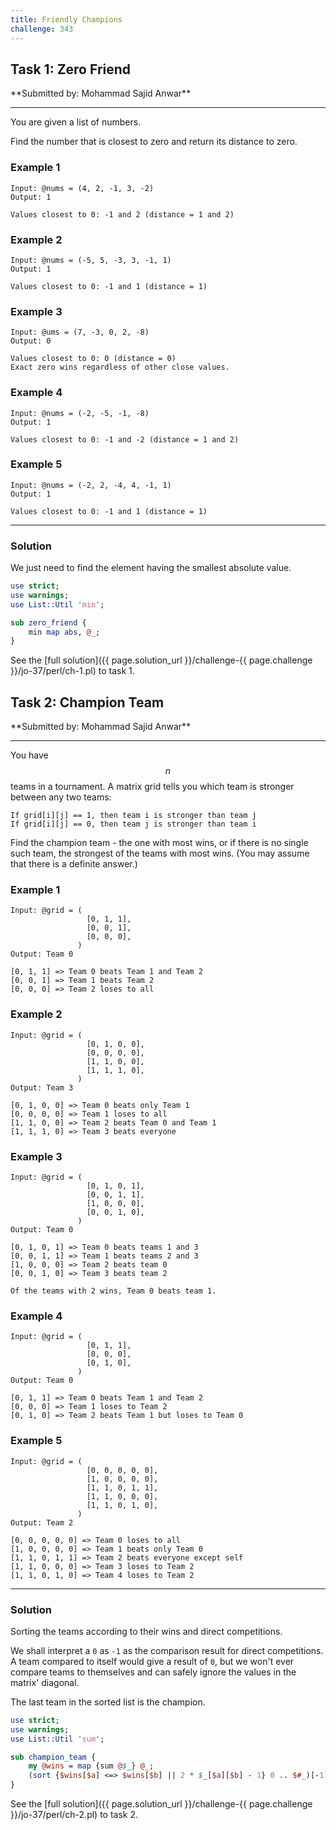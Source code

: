 ```yaml
---
title: Friendly Champions
challenge: 343
---
```

<h2 id="task-1">
Task 1: Zero Friend
</h2>
**Submitted by: Mohammad Sajid Anwar**

---
You are given a list of numbers.

Find the number that is closest to zero and return its distance to zero.


### Example 1
```
Input: @nums = (4, 2, -1, 3, -2)
Output: 1

Values closest to 0: -1 and 2 (distance = 1 and 2)
```
### Example 2
```
Input: @nums = (-5, 5, -3, 3, -1, 1)
Output: 1

Values closest to 0: -1 and 1 (distance = 1)
```
### Example 3
```
Input: @ums = (7, -3, 0, 2, -8)
Output: 0

Values closest to 0: 0 (distance = 0)
Exact zero wins regardless of other close values.
```
### Example 4
```
Input: @nums = (-2, -5, -1, -8)
Output: 1

Values closest to 0: -1 and -2 (distance = 1 and 2)
```
### Example 5
```
Input: @nums = (-2, 2, -4, 4, -1, 1)
Output: 1

Values closest to 0: -1 and 1 (distance = 1)
```
---
### Solution
We just need to find the element having the smallest absolute value.
```perl
use strict;
use warnings;
use List::Util 'min';

sub zero_friend {
    min map abs, @_;
}
```
See the [full solution]({{ page.solution_url }}/challenge-{{ page.challenge }}/jo-37/perl/ch-1.pl) to task 1.

<!--
See [discussion](https://github.com/jo-37/the-bears-den/issues/XXX
-->

<h2 id="task-2">
Task 2: Champion Team
</h2>
**Submitted by: Mohammad Sajid Anwar**

---
You have $$n$$ teams in a tournament. A matrix grid tells you which team is stronger between any two teams:

```
If grid[i][j] == 1, then team i is stronger than team j
If grid[i][j] == 0, then team j is stronger than team i
```

Find the champion team - the one with most wins, or if there is no single such team, the strongest of the teams with most wins. (You may assume that there is a definite answer.)

### Example 1
```
Input: @grid = (
                 [0, 1, 1],
                 [0, 0, 1],
                 [0, 0, 0],
               )
Output: Team 0

[0, 1, 1] => Team 0 beats Team 1 and Team 2
[0, 0, 1] => Team 1 beats Team 2
[0, 0, 0] => Team 2 loses to all
```
### Example 2
```
Input: @grid = (
                 [0, 1, 0, 0],
                 [0, 0, 0, 0],
                 [1, 1, 0, 0],
                 [1, 1, 1, 0],
               )
Output: Team 3

[0, 1, 0, 0] => Team 0 beats only Team 1
[0, 0, 0, 0] => Team 1 loses to all
[1, 1, 0, 0] => Team 2 beats Team 0 and Team 1
[1, 1, 1, 0] => Team 3 beats everyone
```
### Example 3
```
Input: @grid = (
                 [0, 1, 0, 1],
                 [0, 0, 1, 1],
                 [1, 0, 0, 0],
                 [0, 0, 1, 0],
               )
Output: Team 0

[0, 1, 0, 1] => Team 0 beats teams 1 and 3
[0, 0, 1, 1] => Team 1 beats teams 2 and 3
[1, 0, 0, 0] => Team 2 beats team 0
[0, 0, 1, 0] => Team 3 beats team 2

Of the teams with 2 wins, Team 0 beats team 1.
```
### Example 4
```
Input: @grid = (
                 [0, 1, 1],
                 [0, 0, 0],
                 [0, 1, 0],
               )
Output: Team 0

[0, 1, 1] => Team 0 beats Team 1 and Team 2
[0, 0, 0] => Team 1 loses to Team 2
[0, 1, 0] => Team 2 beats Team 1 but loses to Team 0
```
### Example 5
```
Input: @grid = (
                 [0, 0, 0, 0, 0],
                 [1, 0, 0, 0, 0],
                 [1, 1, 0, 1, 1],
                 [1, 1, 0, 0, 0],
                 [1, 1, 0, 1, 0],
               )
Output: Team 2

[0, 0, 0, 0, 0] => Team 0 loses to all
[1, 0, 0, 0, 0] => Team 1 beats only Team 0
[1, 1, 0, 1, 1] => Team 2 beats everyone except self
[1, 1, 0, 0, 0] => Team 3 loses to Team 2
[1, 1, 0, 1, 0] => Team 4 loses to Team 2
```
---
### Solution
Sorting the teams according to their wins and direct competitions.

We shall interpret a `0` as `-1` as the comparison result for direct competitions.
A team compared to itself would give a result of `0`, but we won't ever compare teams to themselves and can safely ignore the values in the matrix' diagonal.

The last team in the sorted list is the champion.
```perl
use strict;
use warnings;
use List::Util 'sum';

sub champion_team {
    my @wins = map {sum @$_} @_;
    (sort {$wins[$a] <=> $wins[$b] || 2 * $_[$a][$b] - 1} 0 .. $#_)[-1];
}
```
See the [full solution]({{ page.solution_url }}/challenge-{{ page.challenge }}/jo-37/perl/ch-2.pl) to task 2.

<!--
See [discussion](https://github.com/jo-37/the-bears-den/issues/XXX
-->
